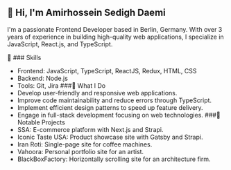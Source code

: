 ## 👋 Hi, I'm Amirhossein Sedigh Daemi
I'm a passionate Frontend Developer based in Berlin, Germany. With over 3 years of experience in building high-quality web applications, I specialize in JavaScript, React.js, and TypeScript.

🔧 ### Skills
- Frontend: JavaScript, TypeScript, ReactJS, Redux, HTML, CSS
- Backend: Node.js
- Tools: Git, Jira
###🚀 What I Do
- Develop user-friendly and responsive web applications.
- Improve code maintainability and reduce errors through TypeScript.
- Implement efficient design patterns to speed up feature delivery.
- Engage in full-stack development focusing on web technologies.
###🌟 Notable Projects
- SSA: E-commerce platform with Next.js and Strapi.
- Iconic Taste USA: Product showcase site with Gatsby and Strapi.
- Iran Roti: Single-page site for coffee machines.
- Vahoora: Personal portfolio site for an artist.
- BlackBoxFactory: Horizontally scrolling site for an architecture firm.

<!--
**amir-sdmi/amir-sdmi** is a ✨ _special_ ✨ repository because its `README.md` (this file) appears on your GitHub profile.

Here are some ideas to get you started:

- 🔭 I’m currently working on ...
- 🌱 I’m currently learning ...
- 👯 I’m looking to collaborate on ...
- 🤔 I’m looking for help with ...
- 💬 Ask me about ...
- 📫 How to reach me: ...
- 😄 Pronouns: ...
- ⚡ Fun fact: ...
-->
